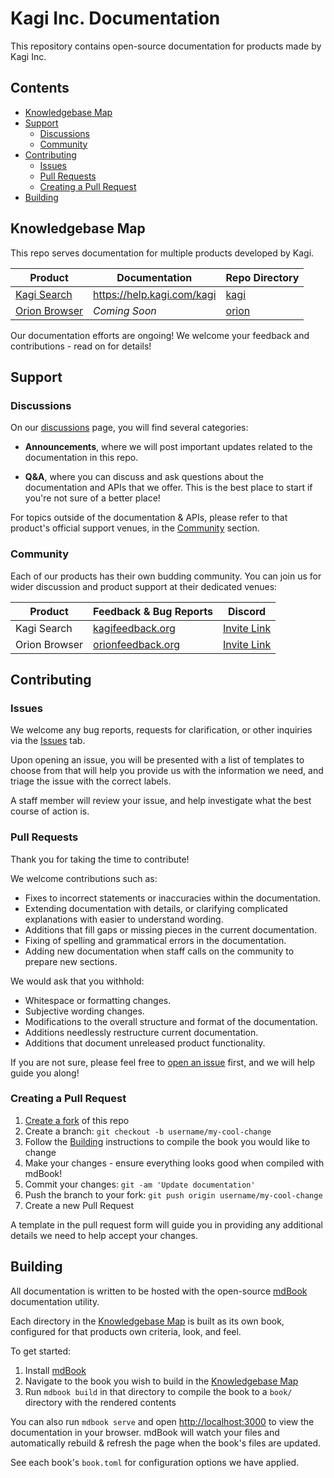 # Kagi Inc. Documentation

This repository contains open-source documentation for products made by Kagi Inc.

## Contents

- [Knowledgebase Map](#knowledgebase-map)
- [Support](#support)
  - [Discussions](#discussions)
  - [Community](#community)
- [Contributing](#contributing)
  - [Issues](#issues)
  - [Pull Requests](#pull-requests)
  - [Creating a Pull Request](#creating-a-pull-request)
- [Building](#building)

## Knowledgebase Map

This repo serves documentation for multiple products developed by Kagi.


Product | Documentation         | Repo Directory
--------|-----------------------|----------------
[Kagi Search](https://kagi.com) | https://help.kagi.com/kagi | [kagi](https://github.com/kagisearch/kagi-docs/tree/main/kagi)
[Orion Browser](https://browser.kagi.com) | *Coming Soon* | [orion](https://github.com/kagisearch/kagi-docs/tree/main/orion)

Our documentation efforts are ongoing! We welcome your feedback and 
contributions - read on for details!

## Support

### Discussions

On our [discussions](https://github.com/kagisearch/kagi-docs/discussions) page,
you will find several categories:

- **Announcements**, where we will post important updates related to the
  documentation in this repo.

- **Q&A**, where you can discuss and ask questions about the documentation
  and APIs that we offer. This is the best place to start if you're not sure
  of a better place!

For topics outside of the documentation & APIs, please refer to that product's
official support venues, in the [Community](#community) section.

### Community

Each of our products has their own budding community. You can join us for
wider discussion and product support at their dedicated venues:

Product | Feedback & Bug Reports | Discord
--------|------------------------|------------
Kagi Search | [kagifeedback.org](https://kagifeedback.org) | [Invite Link](https://kagi.com/discord)
Orion Browser | [orionfeedback.org](https://orionfeedback.org) | [Invite Link](https://discord.gg/EMMzT57hQT)

## Contributing

### Issues

We welcome any bug reports, requests for clarification, or other inquiries
via the [Issues](https://github.com/kagisearch/kagi-docs/issues) tab.

Upon opening an issue, you will be presented with a list of templates to
choose from that will help you provide us with the information we need,
and triage the issue with the correct labels.

A staff member will review your issue, and help investigate what the best
course of action is.

### Pull Requests

Thank you for taking the time to contribute!

We welcome contributions such as:

- Fixes to incorrect statements or inaccuracies within the documentation.
- Extending documentation with details, or clarifying complicated explanations
  with easier to understand wording.
- Additions that fill gaps or missing pieces in the current documentation.
- Fixing of spelling and grammatical errors in the documentation.
- Adding new documentation when staff calls on the community to prepare new
  sections.

We would ask that you withhold:

- Whitespace or formatting changes.
- Subjective wording changes.
- Modifications to the overall structure and format of the documentation.
- Additions needlessly restructure current documentation.
- Additions that document unreleased product functionality.

If you are not sure, please feel free to [open an issue](https://github.com/kagisearch/kagi-docs/issues/new/choose)
first, and we will help guide you along!

### Creating a Pull Request

1. [Create a fork](https://github.com/kagisearch/kagi-docs/fork) of this repo
2. Create a branch: `git checkout -b username/my-cool-change`
3. Follow the [Building](#building) instructions to compile the book you would
   like to change
4. Make your changes - ensure everything looks good when compiled with mdBook!
5. Commit your changes: `git -am 'Update documentation'`
6. Push the branch to your fork: `git push origin username/my-cool-change`
7. Create a new Pull Request

A template in the pull request form will guide you in providing any additional
details we need to help accept your changes.

## Building

All documentation is written to be hosted with the open-source
[mdBook](https://rust-lang.github.io/mdBook/) documentation utility.


Each directory in the [Knowledgebase Map](#knowledgebase-map) is built as its
own book, configured for that products own criteria, look, and feel.

To get started:

1. Install [mdBook](https://rust-lang.github.io/mdBook/guide/installation.html)
2. Navigate to the book you wish to build in the [Knowledgebase Map](#knowledgebase-map)
3. Run `mdbook build` in that directory to compile the book to a `book/`
   directory with the rendered contents

You can also run `mdbook serve` and open [http://localhost:3000](http://localhost:3000)
to view the documentation in your browser. mdBook will watch your files and automatically
rebuild & refresh the page when the book's files are updated.

See each book's `book.toml` for configuration options we have applied.
